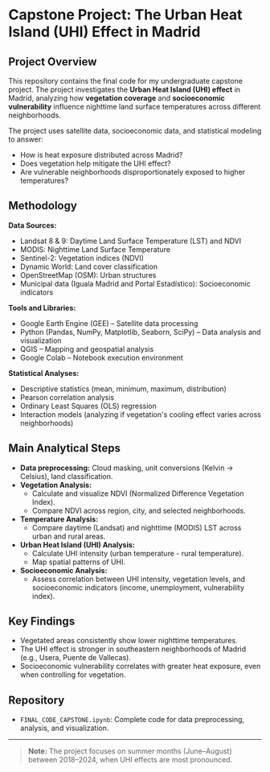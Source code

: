 # Capstone Project: The Urban Heat Island (UHI) Effect in Madrid

## Project Overview
This repository contains the final code for my undergraduate capstone project. The project investigates the **Urban Heat Island (UHI) effect** in Madrid, analyzing how **vegetation coverage** and **socioeconomic vulnerability** influence nighttime land surface temperatures across different neighborhoods.

The project uses satellite data, socioeconomic data, and statistical modeling to answer:
- How is heat exposure distributed across Madrid?
- Does vegetation help mitigate the UHI effect?
- Are vulnerable neighborhoods disproportionately exposed to higher temperatures?

## Methodology
**Data Sources:**
- Landsat 8 & 9: Daytime Land Surface Temperature (LST) and NDVI
- MODIS: Nighttime Land Surface Temperature
- Sentinel-2: Vegetation indices (NDVI)
- Dynamic World: Land cover classification
- OpenStreetMap (OSM): Urban structures
- Municipal data (Iguala Madrid and Portal Estadístico): Socioeconomic indicators

**Tools and Libraries:**
- Google Earth Engine (GEE) – Satellite data processing
- Python (Pandas, NumPy, Matplotlib, Seaborn, SciPy) – Data analysis and visualization
- QGIS – Mapping and geospatial analysis
- Google Colab – Notebook execution environment

**Statistical Analyses:**
- Descriptive statistics (mean, minimum, maximum, distribution)
- Pearson correlation analysis
- Ordinary Least Squares (OLS) regression
- Interaction models (analyzing if vegetation's cooling effect varies across neighborhoods)

## Main Analytical Steps
- **Data preprocessing:** Cloud masking, unit conversions (Kelvin → Celsius), land classification.
- **Vegetation Analysis:** 
  - Calculate and visualize NDVI (Normalized Difference Vegetation Index).
  - Compare NDVI across region, city, and selected neighborhoods.
- **Temperature Analysis:** 
  - Compare daytime (Landsat) and nighttime (MODIS) LST across urban and rural areas.
- **Urban Heat Island (UHI) Analysis:** 
  - Calculate UHI intensity (urban temperature - rural temperature).
  - Map spatial patterns of UHI.
- **Socioeconomic Analysis:** 
  - Assess correlation between UHI intensity, vegetation levels, and socioeconomic indicators (income, unemployment, vulnerability index).

## Key Findings
- Vegetated areas consistently show lower nighttime temperatures.
- The UHI effect is stronger in southeastern neighborhoods of Madrid (e.g., Usera, Puente de Vallecas).
- Socioeconomic vulnerability correlates with greater heat exposure, even when controlling for vegetation.

## Repository 
- `FINAL_CODE_CAPSTONE.ipynb`: Complete code for data preprocessing, analysis, and visualization.

---

> **Note:** The project focuses on summer months (June–August) between 2018–2024, when UHI effects are most pronounced.
